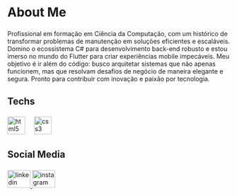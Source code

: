 <h1 align="left">About Me</h1>

###

<p align="left">Profissional em formação em Ciência da Computação, com um histórico de transformar problemas de manutenção em soluções eficientes e escaláveis. Domino o ecossistema C# para desenvolvimento back-end robusto e estou imerso no mundo do Flutter para criar experiências mobile impecáveis. Meu objetivo é ir além do código: busco arquitetar sistemas que não apenas funcionem, mas que resolvam desafios de negócio de maneira elegante e segura. Pronto para contribuir com inovação e paixão por tecnologia.</p>

###

<h2 align="left">Techs</h2>

###

<div align="left">
  <img src="https://cdn.jsdelivr.net/gh/devicons/devicon/icons/html5/html5-original.svg" height="40" alt="html5 logo"  />
  <img width="12" />
  <img src="https://cdn.jsdelivr.net/gh/devicons/devicon/icons/css3/css3-original.svg" height="40" alt="css3 logo"  />
  <img width="12" />
</div>

###


###

<h2 align="left">Social Media</h2>

###

<div align="left">
  <a href="https://www.linkedin.com/in/vinicius-macena-2b24a6208/" target="_blank">
    <img src="https://raw.githubusercontent.com/maurodesouza/profile-readme-generator/master/src/assets/icons/social/linkedin/default.svg" width="52" height="40" alt="linkedin logo"  />
  </a>
  <a href="https://www.instagram.com/viniimacenaa/" target="_blank">
    <img src="https://raw.githubusercontent.com/maurodesouza/profile-readme-generator/master/src/assets/icons/social/instagram/default.svg" width="52" height="40" alt="instagram logo"  />
  </a>
</div>

###



###
